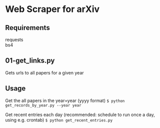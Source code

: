 # Web Scraper for arXiv

## Requirements  
requests  
bs4  


## 01-get_links.py 
Gets urls to all papers for a given year



## Usage 
Get the all papers in the year=year (yyyy format)
`$ python get_records_by_year.py --year year`

Get recent entries each day (recommended: schedule to run once a day, using e.g. crontab)
`$ python get_recent_entries.py`
